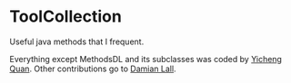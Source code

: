 # ToolCollection
Useful java methods that I frequent.

Everything except MethodsDL and its subclasses was coded by [Yicheng Quan](https://github.com/yquan162/). Other contributions go to [Damian Lall](https://github.com/PotatoCurry/).
